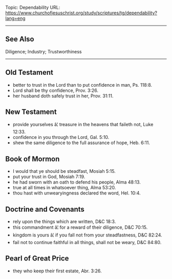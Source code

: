 Topic: Dependability
URL: https://www.churchofjesuschrist.org/study/scriptures/tg/dependability?lang=eng

---

## See Also

Diligence; Industry; Trustworthiness

---

## Old Testament

- better to trust in the Lord than to put confidence in man, Ps. 118:8.
- Lord shall be thy confidence, Prov. 3:26.
- her husband doth safely trust in her, Prov. 31:11.

## New Testament

- provide yourselves â¦ treasure in the heavens that faileth not, Luke 12:33.
- confidence in you through the Lord, Gal. 5:10.
- shew the same diligence to the full assurance of hope, Heb. 6:11.

## Book of Mormon

- I would that ye should be steadfast, Mosiah 5:15.
- put your trust in God, Mosiah 7:19.
- he had sworn with an oath to defend his people, Alma 48:13.
- true at all times in whatsoever thing, Alma 53:20.
- thou hast with unwearyingness declared the word, Hel. 10:4.

## Doctrine and Covenants

- rely upon the things which are written, D&C 18:3.
- this commandment â¦ for a reward of their diligence, D&C 70:15.
- kingdom is yours â¦ if you fall not from your steadfastness, D&C 82:24.
- fail not to continue faithful in all things, shall not be weary, D&C 84:80.

## Pearl of Great Price

- they who keep their first estate, Abr. 3:26.

